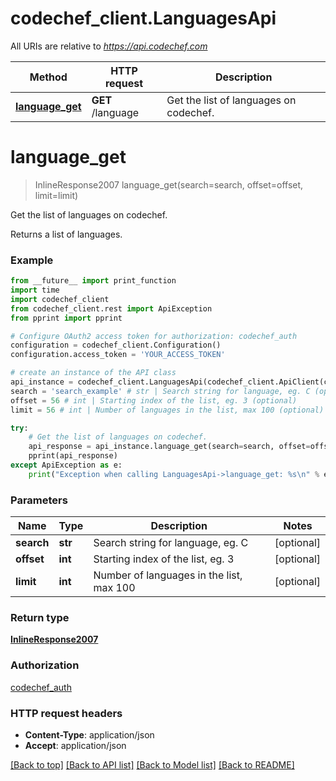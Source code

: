 # codechef_client.LanguagesApi

All URIs are relative to *https://api.codechef.com*

Method | HTTP request | Description
------------- | ------------- | -------------
[**language_get**](LanguagesApi.md#language_get) | **GET** /language | Get the list of languages on codechef.


# **language_get**
> InlineResponse2007 language_get(search=search, offset=offset, limit=limit)

Get the list of languages on codechef.

Returns a list of languages.

### Example
```python
from __future__ import print_function
import time
import codechef_client
from codechef_client.rest import ApiException
from pprint import pprint

# Configure OAuth2 access token for authorization: codechef_auth
configuration = codechef_client.Configuration()
configuration.access_token = 'YOUR_ACCESS_TOKEN'

# create an instance of the API class
api_instance = codechef_client.LanguagesApi(codechef_client.ApiClient(configuration))
search = 'search_example' # str | Search string for language, eg. C (optional)
offset = 56 # int | Starting index of the list, eg. 3 (optional)
limit = 56 # int | Number of languages in the list, max 100 (optional)

try:
    # Get the list of languages on codechef.
    api_response = api_instance.language_get(search=search, offset=offset, limit=limit)
    pprint(api_response)
except ApiException as e:
    print("Exception when calling LanguagesApi->language_get: %s\n" % e)
```

### Parameters

Name | Type | Description  | Notes
------------- | ------------- | ------------- | -------------
 **search** | **str**| Search string for language, eg. C | [optional] 
 **offset** | **int**| Starting index of the list, eg. 3 | [optional] 
 **limit** | **int**| Number of languages in the list, max 100 | [optional] 

### Return type

[**InlineResponse2007**](InlineResponse2007.md)

### Authorization

[codechef_auth](../README.md#codechef_auth)

### HTTP request headers

 - **Content-Type**: application/json
 - **Accept**: application/json

[[Back to top]](#) [[Back to API list]](../README.md#documentation-for-api-endpoints) [[Back to Model list]](../README.md#documentation-for-models) [[Back to README]](../README.md)

